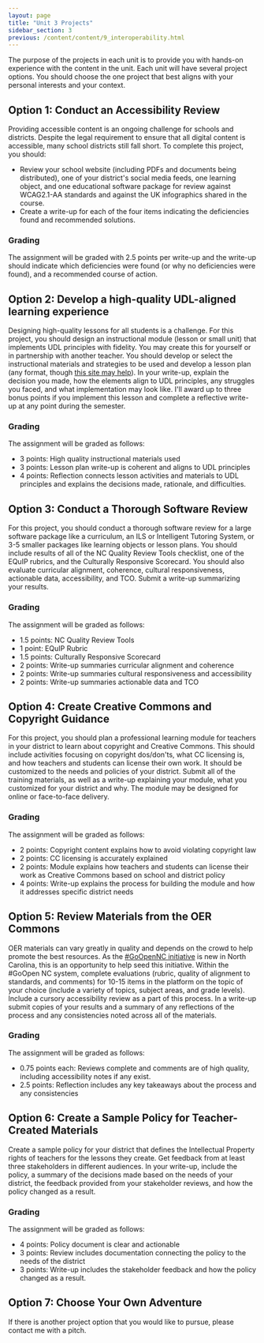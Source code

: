 ```yaml
---
layout: page
title: "Unit 3 Projects"
sidebar_section: 3
previous: /content/content/9_interoperability.html
---
```

The purpose of the projects in each unit is to provide you with hands-on experience with the content in the unit. Each unit will have several project options. You should choose the one project that best aligns with your personal interests and your context.

## Option 1: Conduct an Accessibility Review
Providing accessible content is an ongoing challenge for schools and districts. Despite the legal requirement to ensure that all digital content is accessible, many school districts still fall short. To complete this project, you should:
* Review your school website (including PDFs and documents being distributed), one of your district's social media feeds, one learning object, and one educational software package for review against WCAG2.1-AA standards and against the UK infographics shared in the course. 
* Create a write-up for each of the four items indicating the deficiencies found and recommended solutions.

### Grading
The assignment will be graded with 2.5 points per write-up and the write-up should indicate which deficiencies were found (or why no deficiencies were found), and a recommended course of action.

## Option 2: Develop a high-quality UDL-aligned learning experience
Designing high-quality lessons for all students is a challenge. For this project, you should design an instructional module (lesson or small unit) that implements UDL principles with fidelity. You may create this for yourself or in partnership with another teacher. You should develop or select the instructional materials and strategies to be used and develop a lesson plan (any format, though [this site may help][1]). In your write-up, explain the decision you made, how the elements align to UDL principles, any struggles you faced, and what implementation may look like. I'll award up to three bonus points if you implement this lesson and complete a reflective write-up at any point during the semester. 

### Grading
The assignment will be graded as follows:
* 3 points: High quality instructional materials used
* 3 points: Lesson plan write-up is coherent and aligns to UDL principles
* 4 points: Reflection connects lesson activities and materials to UDL principles and explains the decisions made, rationale, and difficulties.

## Option 3: Conduct a Thorough Software Review
For this project, you should conduct a thorough software review for a large software package like a curriculum, an ILS or Intelligent Tutoring System, or 3-5 smaller packages like learning objects or lesson plans. You should include results of all of the NC Quality Review Tools checklist, one of the EQuIP rubrics, and the Culturally Responsive Scorecard. You should also evaluate curricular alignment, coherence, cultural responsiveness, actionable data, accessibility, and TCO. Submit a write-up summarizing your results.

### Grading
The assignment will be graded as follows:
* 1.5 points: NC Quality Review Tools
* 1 point: EQuIP Rubric
* 1.5 points: Culturally Responsive Scorecard
* 2 points: Write-up summaries curricular alignment and coherence
* 2 points: Write-up summaries cultural responsiveness and accessibility
* 2 points: Write-up summaries actionable data and TCO

## Option 4: Create Creative Commons and Copyright Guidance
For this project, you should plan a professional learning module for teachers in your district to learn about copyright and Creative Commons. This should include activities focusing on copyright dos/don'ts, what CC licensing is, and how teachers and students can license their own work. It should be customized  to the needs and policies of your district. Submit all of the training materials, as well as a write-up explaining your module, what you customized for your district and why. The module may be designed for online or face-to-face delivery.

### Grading
The assignment will be graded as follows:
* 2 points: Copyright content explains how to avoid violating copyright law
* 2 points: CC licensing is accurately explained
* 2 points: Module explains how teachers and students can license their work as Creative Commons based on school and district policy
* 4 points: Write-up explains the process for building the module and how it addresses specific district needs

## Option 5: Review Materials from the OER Commons
OER materials can vary greatly in quality and depends on the crowd to help promote the best resources. As the [\#GoOpenNC initiative][2] is new in North Carolina, this is an opportunity to help seed this initiative. Within the #GoOpen NC system, complete evaluations (rubric, quality of alignment to standards, and comments) for 10-15 items in the platform on the topic of your choice (include a variety of topics, subject areas, and grade levels). Include a cursory accessibility review as a part of this process. In a write-up submit copies of your results and a summary of any reflections of the process and any consistencies noted across all of the materials. 

### Grading
The assignment will be graded as follows:
* 0.75 points each: Reviews complete and comments are of high quality, including accessibility notes if any exist.
* 2.5 points: Reflection includes any key takeaways about the process and any consistencies 

## Option 6: Create a Sample Policy for Teacher-Created Materials
Create a sample policy for your district that defines the Intellectual Property rights of teachers for the lessons they create. Get feedback from at least three stakeholders in different audiences. In your write-up, include the policy, a summary of the decisions made based on the needs of your district, the feedback provided from your stakeholder reviews, and how the policy changed as a result.

### Grading
The assignment will be graded as follows:
* 4 points: Policy document is clear and actionable
* 3 points: Review includes documentation connecting the policy to the needs of the district
* 3 points: Write-up includes the stakeholder feedback and how the policy changed as a result.

## Option 7: Choose Your Own Adventure
If there is another project option that you would like to pursue, please contact me with a pitch.

[1]:	https://www.theudlproject.com/udl-tools---all-grades.html
[2]:	https://goopennc.oercommons.org/